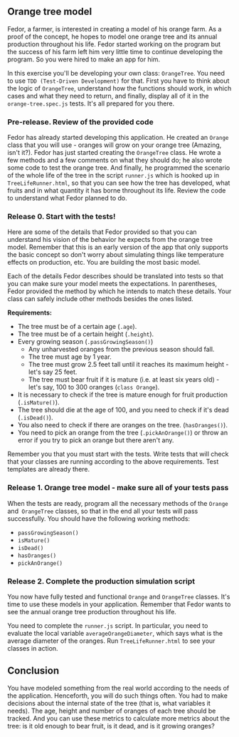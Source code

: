 ## Orange tree model


Fedor, a farmer, is interested in creating a model of his orange farm. As a proof of the concept, he hopes to model one orange tree and its annual production throughout his life. Fedor started working on the program but the success of his farm left him very little time to continue developing the program. So you were hired to make an app for him.

In this exercise you'll be developing your own class: `OrangeTree`. You need to use `TDD (Test-Driven Development)` for that. First you have to think about the logic of `OrangeTree`, understand how the functions should work, in which cases and what they need to return, and finally, display all of it in the `orange-tree.spec.js` tests. It's all prepared for you there.


### Pre-release. Review of the provided code

Fedor has already started developing this application. He created an `Orange` class that you will use - oranges will grow on your orange tree (Amazing, isn't it?). Fedor has just started creating the `OrangeTree` class. He wrote a few methods and a few comments on what they should do; he also wrote some code to test the orange tree. And finally, he programmed the scenario of the whole life of the tree in the script `runner.js` which is hooked up in `TreeLifeRunner.html`, so that you can see how the tree has developed, what fruits and in what quantity it has borne throughout its life. Review the code to understand what Fedor planned to do.

### Release 0. Start with the tests!

Here are some of the details that Fedor provided so that you can understand his vision of the behavior he expects from the orange tree model. Remember that this is an early version of the app that only supports the basic concept so don't worry about simulating things like temperature effects on production, etc. You are building the most basic model.

Each of the details Fedor describes should be translated into tests so that you can make sure your model meets the expectations. In parentheses, Fedor provided the method by which he intends to match these details. Your class can safely include other methods besides the ones listed.

__Requirements:__
- The tree must be of a certain age (`.age`).
- The tree must be of a certain height (`.height`).
- Every growing season (`.passGrowingSeason()`) 
  - Any unharvested oranges from the previous season should fall.
  - The tree must age by 1 year.
  - The tree must grow 2.5 feet tall until it reaches its maximum height - let's say 25 feet.
  - The tree must bear fruit if it is mature (i.e. at least six years old) - let's say, 100 to 300 oranges (`class Orange`).
- It is necessary to check if the tree is mature enough for fruit production (`.isMature()`).
- The tree should die at the age of 100, and you need to check if it's dead (`.isDead()`).
- You also need to check if there are oranges on the tree. (`hasOranges()`).
- You need to pick an orange from the tree (`.pickAnOrange()`) or throw an error if you try to pick an orange but there aren't any.

Remember you that you must start with the tests. Write tests that will check that your classes are running according to the above requirements. Test templates are already there.

### Release 1. Orange tree model - make sure all of your tests pass

When the tests are ready, program all the necessary methods of the `Orange` and` OrangeTree` classes, so that in the end all your tests will pass successfully. You should have the following working methods:
- `passGrowingSeason()`
- `isMature()`
- `isDead()`
- `hasOranges()`
- `pickAnOrange()`

### Release 2. Complete the production simulation script

You now have fully tested and functional `Orange` and `OrangeTree` classes. It's time to use these models in your application. Remember that Fedor wants to see the annual orange tree production throughout his life.

You need to complete the `runner.js` script. In particular, you need to evaluate the local variable `averageOrangeDiameter`, which says what is the average diameter of the oranges. Run `TreeLifeRunner.html` to see your classes in action.

## Conclusion

You have modeled something from the real world according to the needs of the application. Henceforth, you will do such things often. You had to make decisions about the internal state of the tree (that is, what variables it needs). The age, height and number of oranges of each tree should be tracked. And you can use these metrics to calculate more metrics about the tree: is it old enough to bear fruit, is it dead, and is it growing oranges?


